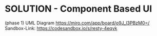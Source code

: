 # SOLUTION - Component Based UI
 (phase 1)
 UML Diagram
 https://miro.com/app/board/o9J_l3PBzM0=/
Sandbox-Link:
https://codesandbox.io/s/resty-4eqvk
